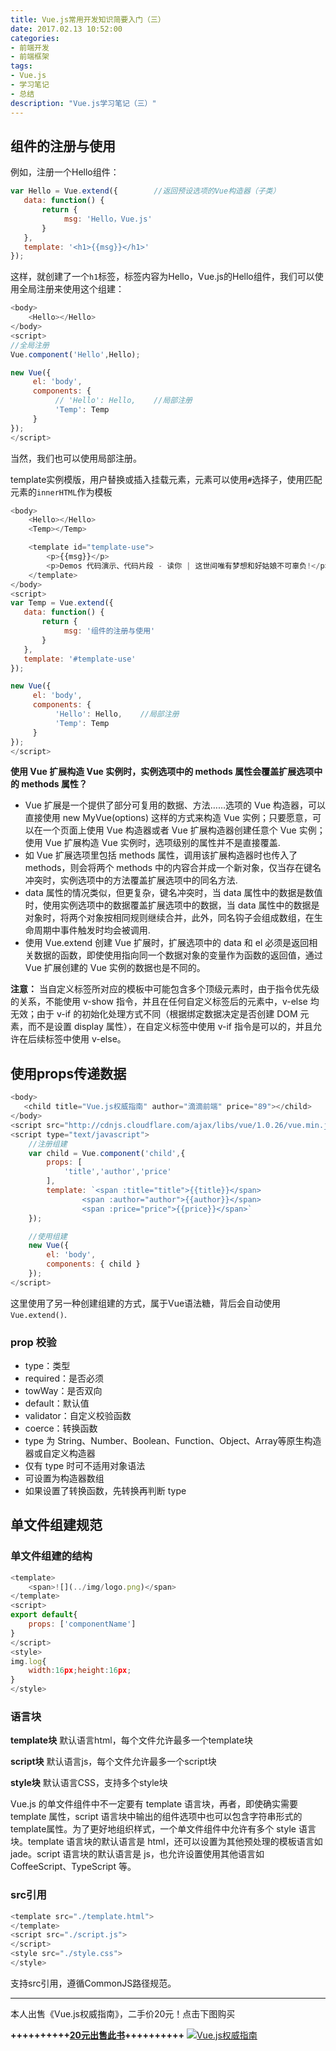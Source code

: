 ```yaml
---
title: Vue.js常用开发知识简要入门（三）
date: 2017.02.13 10:52:00
categories:
- 前端开发
- 前端框架
tags:
- Vue.js
- 学习笔记
- 总结
description: "Vue.js学习笔记（三）"
---
```


## 组件的注册与使用

例如，注册一个Hello组件：
```js
var Hello = Vue.extend({        //返回预设选项的Vue构造器（子类）
   data: function() {
       return {
            msg: 'Hello，Vue.js'
       }
   },
   template: '<h1>{{msg}}</h1>'      
});
```

这样，就创建了一个`h1`标签，标签内容为Hello，Vue.js的Hello组件，我们可以使用全局注册来使用这个组建：
```js
<body>
    <Hello></Hello>
</body>
<script>
//全局注册
Vue.component('Hello',Hello);

new Vue({
     el: 'body',
     components: {
          // 'Hello': Hello,    //局部注册
          'Temp': Temp
     }
});
</script>
```

当然，我们也可以使用局部注册。

template实例模版，用户替换或插入挂载元素，元素可以使用`#`选择子，使用匹配元素的`innerHTML`作为模板
```js
<body>
    <Hello></Hello>
    <Temp></Temp>

    <template id="template-use">
        <p>{{msg}}</p>
        <p>Demos 代码演示、代码片段 - 读你 | 这世间唯有梦想和好姑娘不可辜负!</p>
    </template>
</body>
<script>
var Temp = Vue.extend({ 
   data: function() {
       return {
            msg: '组件的注册与使用'
       }
   },
   template: '#template-use'      
});

new Vue({
     el: 'body',
     components: {
          'Hello': Hello,    //局部注册
          'Temp': Temp
     }
});
</script>
```

**使用 Vue 扩展构造 Vue 实例时，实例选项中的 methods 属性会覆盖扩展选项中的 methods 属性？**

- Vue 扩展是一个提供了部分可复用的数据、方法……选项的 Vue 构造器，可以直接使用 new MyVue(options) 这样的方式来构造 Vue 实例；只要愿意，可以在一个页面上使用 Vue 构造器或者 Vue 扩展构造器创建任意个 Vue 实例；使用 Vue 扩展构造 Vue 实例时，选项级别的属性并不是直接覆盖.
- 如 Vue 扩展选项里包括 methods 属性，调用该扩展构造器时也传入了 methods，则会将两个 methods 中的内容合并成一个新对象，仅当存在键名冲突时，实例选项中的方法覆盖扩展选项中的同名方法.
- data 属性的情况类似，但更复杂，键名冲突时，当 data 属性中的数据是数值时，使用实例选项中的数据覆盖扩展选项中的数据，当 data 属性中的数据是对象时，将两个对象按相同规则继续合并，此外，同名钩子会组成数组，在生命周期中事件触发时均会被调用.
- 使用 Vue.extend 创建 Vue 扩展时，扩展选项中的 data 和 el 必须是返回相关数据的函数，即使使用指向同一个数据对象的变量作为函数的返回值，通过 Vue 扩展创建的 Vue 实例的数据也是不同的。

**注意：**
当自定义标签所对应的模板中可能包含多个顶级元素时，由于指令优先级的关系，不能使用 v-show 指令，并且在任何自定义标签后的元素中，v-else 均无效；由于 v-if 的初始化处理方式不同（根据绑定数据决定是否创建 DOM 元素，而不是设置 display 属性），在自定义标签中使用 v-if 指令是可以的，并且允许在后续标签中使用 v-else。

## 使用props传递数据

```js
<body>
   <child title="Vue.js权威指南" author="滴滴前端" price="89"></child>
</body>
<script src="http://cdnjs.cloudflare.com/ajax/libs/vue/1.0.26/vue.min.js"></script>
<script type="text/javascript">
    //注册组建
    var child = Vue.component('child',{
        props: [
            'title','author','price'
        ],
        template: `<span :title="title">{{title}}</span>
                <span :author="author">{{author}}</span>
                <span :price="price">{{price}}</span>`
    });

    //使用组建
    new Vue({
        el: 'body',
        components: { child }
    });
</script>  
```

这里使用了另一种创建组建的方式，属于Vue语法糖，背后会自动使用`Vue.extend()`.

### prop 校验

- type：类型 
- required：是否必须 
- towWay：是否双向 
- default：默认值
- validator：自定义校验函数
- coerce：转换函数
- type 为 String、Number、Boolean、Function、Object、Array等原生构造器或自定义构造器
- 仅有 type 时可不适用对象语法
- 可设置为构造器数组
- 如果设置了转换函数，先转换再判断 type

## 单文件组建规范

### 单文件组建的结构
```js
<template>
    <span>![](../img/logo.png)</span>
</template>
<script>
export default{
    props: ['componentName']
}
</script>
<style>
img.log{
    width:16px;height:16px;
}
</style>
```

### 语言块
**template块**
默认语言html，每个文件允许最多一个template块

**script块**
默认语言js，每个文件允许最多一个script块

**style块**
默认语言CSS，支持多个style块

Vue.js 的单文件组件中不一定要有 template 语言块，再者，即使确实需要 template 属性，script 语言块中输出的组件选项中也可以包含字符串形式的 template属性。为了更好地组织样式，一个单文件组件中允许有多个 style 语言块。template 语言块的默认语言是 html，还可以设置为其他预处理的模板语言如 jade。script 语言块的默认语言是 js，也允许设置使用其他语言如 CoffeeScript、TypeScript 等。

### src引用
```js
<template src="./template.html">
</template>
<script src="./script.js">
</script>
<style src="./style.css">
</style>
```

支持src引用，遵循CommonJS路径规范。

**********
本人出售《Vue.js权威指南》，二手价20元！点击下图购买

**++++++++++[20元出售此书](http://dunizb.com/obook/)++++++++++**
[![Vue.js权威指南](http://ww1.sinaimg.cn/large/006tNc79ly1g5d84xfwwvj30g20jkdjd.jpg)](http://dunizb.com/obook/)